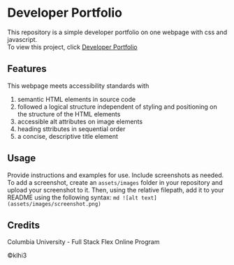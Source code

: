 # Developer Portfolio

This repository is a simple developer portfolio on one webpage with css and javascript.  
To view this project, click [Developer Portfolio](https://klhi3.github.io/developer-portfolio/)

## Features
This webpage meets accessibility standards with 
1. semantic HTML elements in source code
2. followed a logical structure independent of styling and positioning on the structure of the HTML elements
3. accessible alt attributes on image elements
4. heading sttributes in sequential order
5. a concise, descriptive title element


## Usage
Provide instructions and examples for use. Include screenshots as needed.
To add a screenshot, create an `assets/images` folder in your repository and upload your screenshot to it. Then, using the relative filepath, add it to your README using the following syntax:
    ```md
    ![alt text](assets/images/screenshot.png)
    ```
    
## Credits
Columbia University - Full Stack Flex Online Program



:copyright:klhi3

